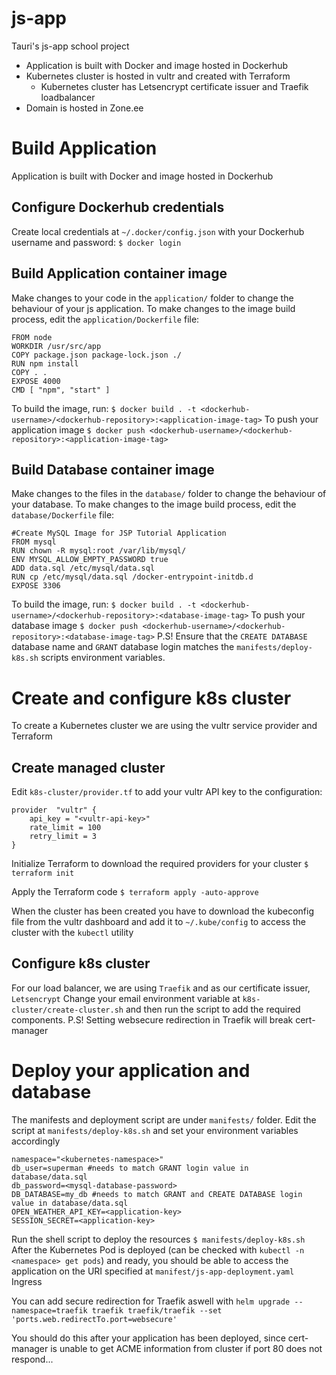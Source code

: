 # js-app

Tauri's js-app school project

 - Application is built with Docker and image hosted in Dockerhub
 - Kubernetes cluster is hosted in vultr and created with Terraform
	 - Kubernetes cluster has Letsencrypt certificate issuer and Traefik loadbalancer
 - Domain is hosted in Zone.ee

# Build Application
Application is built with Docker and image hosted in Dockerhub

## Configure Dockerhub credentials
Create local credentials at `~/.docker/config.json` with your Dockerhub username and password:
 `$ docker login`
## Build Application container image

Make changes to your code in the `application/` folder to change the behaviour of your js application.
To make changes to the image build process, edit the `application/Dockerfile` file:

    FROM node
    WORKDIR /usr/src/app
    COPY package.json package-lock.json ./
    RUN npm install
    COPY . .
    EXPOSE 4000
    CMD [ "npm", "start" ]
 
To build the image, run:
 `$ docker build . -t <dockerhub-username>/<dockerhub-repository>:<application-image-tag>`
 To push your application image
  `$ docker push <dockerhub-username>/<dockerhub-repository>:<application-image-tag>`

## Build Database container image

Make changes to the files in the `database/` folder to change the behaviour of your database.
To make changes to the image build process, edit the `database/Dockerfile` file:

    #Create MySQL Image for JSP Tutorial Application
    FROM mysql
    RUN chown -R mysql:root /var/lib/mysql/
    ENV MYSQL_ALLOW_EMPTY_PASSWORD true
    ADD data.sql /etc/mysql/data.sql
    RUN cp /etc/mysql/data.sql /docker-entrypoint-initdb.d
    EXPOSE 3306

To build the image, run:
 `$ docker build . -t <dockerhub-username>/<dockerhub-repository>:<database-image-tag>`
 To push your database image
  `$ docker push <dockerhub-username>/<dockerhub-repository>:<database-image-tag>`
P.S! Ensure that the `CREATE DATABASE` database name and `GRANT`   database login matches the `manifests/deploy-k8s.sh` scripts environment variables.

# Create and configure k8s cluster
To create a Kubernetes cluster we are using the vultr service provider and Terraform
## Create managed cluster
Edit `k8s-cluster/provider.tf` to add your vultr API key to the configuration:

    provider  "vultr" {
	    api_key = "<vultr-api-key>"
	    rate_limit = 100
	    retry_limit = 3
    }

Initialize Terraform to download the required providers for your cluster
`$ terraform init`

Apply the Terraform code
`$ terraform apply -auto-approve`

When the cluster has been created you have to download the kubeconfig file from the vultr dashboard and add it to `~/.kube/config` to access the cluster with the `kubectl` utility

## Configure k8s cluster
For our load balancer, we are using `Traefik` and as our certificate issuer, `Letsencrypt`
Change  your email environment variable at `k8s-cluster/create-cluster.sh` and then run the script to add the required components.
P.S! Setting websecure redirection in Traefik will break cert-manager

# Deploy your application and database
The manifests and deployment script are under `manifests/` folder.
Edit the script at `manifests/deploy-k8s.sh` and set your environment variables accordingly

    namespace="<kubernetes-namespace>"
    db_user=superman #needs to match GRANT login value in database/data.sql
    db_password=<mysql-database-password>
    DB_DATABASE=my_db #needs to match GRANT and CREATE DATABASE login value in database/data.sql
    OPEN_WEATHER_API_KEY=<application-key>
    SESSION_SECRET=<application-key>

Run the shell script to deploy the resources `$ manifests/deploy-k8s.sh`
After the Kubernetes Pod is deployed (can be checked with `kubectl -n <namespace> get pods`) and ready, you should be able to access the application on the URI specified at `manifest/js-app-deployment.yaml` Ingress

You can add secure redirection for Traefik aswell with 
`helm upgrade --namespace=traefik traefik traefik/traefik --set 'ports.web.redirectTo.port=websecure'`

You should do this after your application has been deployed, since cert-manager is unable to get ACME information from cluster if port 80 does not respond...